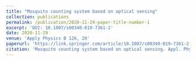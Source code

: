 ```yaml
---
title: "Mosquito counting system based on optical sensing"
collection: publications
permalink: /publication/2020-11-29-paper-title-number-1
excerpt: 'DOI: 10.1007/s00340-019-7361-2'
date: 2020-11-29
venue: 'Apply Physics B 126, 28'
paperurl: 'https://link.springer.com/article/10.1007/s00340-019-7361-2'
citation: 'Mosquito counting system based on optical sensing. Appl. Phys. B 126, 28 (2020).'
---
```

